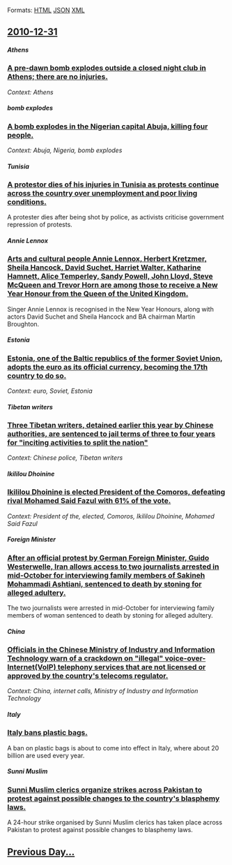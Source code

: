 
Formats: [HTML](2010/12/31/index.html)  [JSON](2010/12/31/index.json)  [XML](2010/12/31/index.xml)  

## [2010-12-31](/news/2010/12/31/index.md)

##### Athens
### [A pre-dawn bomb explodes outside a closed night club in Athens; there are no injuries. ](/news/2010/12/31/a-pre-dawn-bomb-explodes-outside-a-closed-night-club-in-athens-there-are-no-injuries.md)
_Context: Athens_

##### bomb explodes
### [A bomb explodes in the Nigerian capital Abuja, killing four people. ](/news/2010/12/31/a-bomb-explodes-in-the-nigerian-capital-abuja-killing-four-people.md)
_Context: Abuja, Nigeria, bomb explodes_

##### Tunisia
### [A protestor dies of his injuries in Tunisia as protests continue across the country over unemployment and poor living conditions. ](/news/2010/12/31/a-protestor-dies-of-his-injuries-in-tunisia-as-protests-continue-across-the-country-over-unemployment-and-poor-living-conditions.md)
A protester dies after being shot by police, as activists criticise government repression of protests.

##### Annie Lennox
### [Arts and cultural people Annie Lennox, Herbert Kretzmer, Sheila Hancock, David Suchet, Harriet Walter, Katharine Hamnett, Alice Temperley, Sandy Powell, John Lloyd, Steve McQueen and Trevor Horn are among those to receive a New Year Honour from the Queen of the United Kingdom. ](/news/2010/12/31/arts-and-cultural-people-annie-lennox-herbert-kretzmer-sheila-hancock-david-suchet-harriet-walter-katharine-hamnett-alice-temperley-s.md)
Singer Annie Lennox is recognised in the New Year Honours, along with actors David Suchet and Sheila Hancock and BA chairman Martin Broughton.

##### Estonia
### [Estonia, one of the Baltic republics of the former Soviet Union, adopts the euro as its official currency, becoming the 17th country to do so. ](/news/2010/12/31/estonia-one-of-the-baltic-republics-of-the-former-soviet-union-adopts-the-euro-as-its-official-currency-becoming-the-17th-country-to-do-s.md)
_Context: euro, Soviet, Estonia_

##### Tibetan writers
### [Three Tibetan writers, detained earlier this year by Chinese authorities, are sentenced to jail terms of three to four years for "inciting activities to split the nation" ](/news/2010/12/31/three-tibetan-writers-detained-earlier-this-year-by-chinese-authorities-are-sentenced-to-jail-terms-of-three-to-four-years-for-inciting-a.md)
_Context: Chinese police, Tibetan writers_

##### Ikililou Dhoinine
### [Ikililou Dhoinine is elected President of the Comoros, defeating rival Mohamed Said Fazul with 61% of the vote. ](/news/2010/12/31/ikililou-dhoinine-is-elected-president-of-the-comoros-defeating-rival-mohamed-said-fazul-with-61-of-the-vote.md)
_Context: President of the, elected, Comoros, Ikililou Dhoinine, Mohamed Said Fazul_

##### Foreign Minister
### [After an official protest by German Foreign Minister, Guido Westerwelle, Iran allows access to two journalists arrested in mid-October for interviewing family members of Sakineh Mohammadi Ashtiani, sentenced to death by stoning for alleged adultery. ](/news/2010/12/31/after-an-official-protest-by-german-foreign-minister-guido-westerwelle-iran-allows-access-to-two-journalists-arrested-in-mid-october-for-i.md)
The two journalists were arrested in mid-October for interviewing family members of woman sentenced to death by stoning for alleged adultery.

##### China
### [Officials in the Chinese Ministry of Industry and Information Technology warn of a crackdown on "illegal" voice-over-Internet(VoIP) telephony services that are not licensed or approved by the country's telecoms regulator. ](/news/2010/12/31/officials-in-the-chinese-ministry-of-industry-and-information-technology-warn-of-a-crackdown-on-illegal-voice-over-internet-voip-telephon.md)
_Context: China, internet calls, Ministry of Industry and Information Technology_

##### Italy
### [Italy bans plastic bags. ](/news/2010/12/31/italy-bans-plastic-bags.md)
A ban on plastic bags is about to come into effect in Italy, where about 20 billion are used every year.

##### Sunni Muslim
### [Sunni Muslim clerics organize strikes across Pakistan to protest against possible changes to the country's blasphemy laws. ](/news/2010/12/31/sunni-muslim-clerics-organize-strikes-across-pakistan-to-protest-against-possible-changes-to-the-countryas-blasphemy-laws.md)
A 24-hour strike organised by Sunni Muslim clerics has taken place across Pakistan to protest against possible changes to blasphemy laws.

## [Previous Day...](/news/2010/12/30/index.md)

